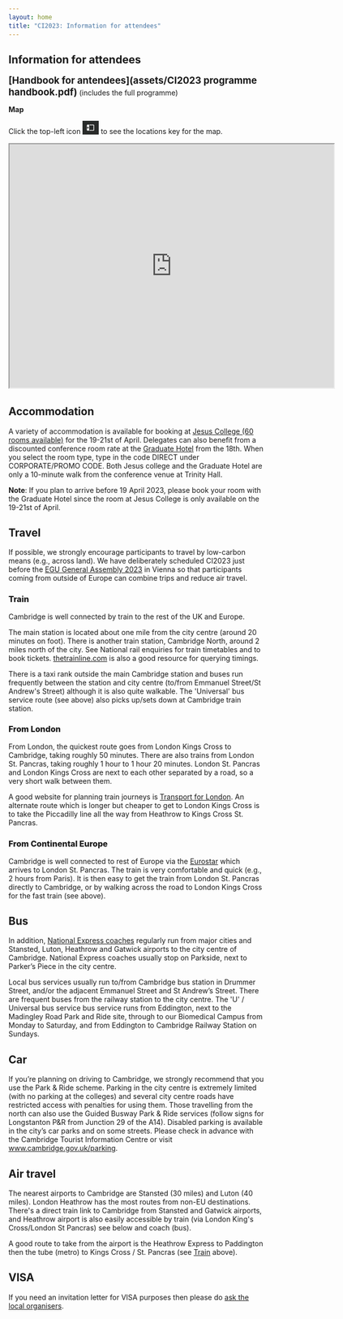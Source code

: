 ```yaml
---
layout: home
title: "CI2023: Information for attendees"
---
```


<style>
  h3 {
    font-size: 12pt;
    font-weight: 800;
  }

#explain img {
  width: 32px;
}
 </style>

## Information for attendees

<span style='font-size:14pt;'>__[Handbook for antendees](assets/CI2023 programme handbook.pdf)__</span> (includes the full programme)

__Map__

<p id='explain'>
Click the top-left icon <img src="assets/images/key-icon.png" alt="Key icon" /> to see the locations key for the map.
</p>

<iframe src="https://www.google.com/maps/d/embed?mid=1cc1vp7NBe401YdnpKcpLBvdL1TZY70Q&ehbc=2E312F" width="640" height="480"></iframe>

<br />

## Accommodation

A variety of accommodation is available for booking at [Jesus College (60 rooms available)](https://www.universityrooms.com/en-GB/eventcode?ec=CICAPR23&vid=jesuscambridge) for the 19-21st of April.
Delegates can also benefit from a discounted conference room rate at the [Graduate Hotel](https://www.graduatehotels.com/cambridge/) from the 18th.
When you select the room type, type in the code DIRECT under CORPORATE/PROMO CODE. Both Jesus college and the Graduate Hotel are only a 10-minute
walk from the conference venue at Trinity Hall.

**Note**: If you plan to arrive before 19 April 2023, please book your room with the Graduate Hotel since the room at Jesus College is only available
on the 19-21st of April.

## Travel

If possible, we strongly encourage participants to travel by low-carbon means (e.g., across land). We have deliberately scheduled CI2023 just before the [EGU General Assembly 2023](https://egu23.eu/) in Vienna so that participants coming from outside of Europe can combine trips and reduce air travel.

### Train

Cambridge is well connected by train to the rest of the UK and Europe.

The main station is located about one mile from the city centre (around 20 minutes on foot). There is another train station, Cambridge North, around 2 miles north of the city. See National rail enquiries for train timetables and to book tickets. [thetrainline.com](http://thetrainline.com) is also a good resource for querying timings.

There is a taxi rank outside the main Cambridge station and buses run frequently between the station and city centre (to/from Emmanuel Street/St Andrew's Street) although it is also quite walkable. The 'Universal' bus service route (see above) also picks up/sets down at Cambridge train station.

### From London

From London, the quickest route goes from London Kings Cross to Cambridge, taking roughly 50 minutes. There are also trains from London St. Pancras, taking roughly 1 hour to 1 hour 20 minutes. London St. Pancras and London Kings Cross are next to each other separated by a road, so a very short walk between them.

A good website for planning train journeys is [Transport for London](https://tfl.gov.uk/plan-a-journey/). An alternate route which is longer but cheaper to get to London Kings Cross is to take the Piccadilly line all the way from Heathrow to Kings Cross St. Pancras.

### From Continental Europe

Cambridge is well connected to rest of Europe via the [Eurostar](https://www.eurostar.com/uk-en) which arrives to London St. Pancras. The train is very comfortable and quick (e.g., 2 hours from Paris). It is then easy to get the train from London St. Pancras directly to Cambridge, or by walking across the road to London Kings Cross for the fast train (see above).


## Bus

In addition, [National Express coaches](https://www.nationalexpress.com/en) regularly run from major cities and Stansted, Luton, Heathrow and Gatwick airports to the city centre of Cambridge. National Express coaches usually stop on Parkside, next to Parker’s Piece in the city centre.

Local bus services usually run to/from Cambridge bus station in Drummer Street, and/or the adjacent Emmanuel Street and St Andrew’s Street. There are frequent buses from the railway station to the city centre.
The 'U' / Universal bus service bus service runs from Eddington, next to the Madingley Road Park and Ride site, through to our Biomedical Campus from Monday to Saturday, and from Eddington to Cambridge Railway Station on Sundays.

## Car

If you’re planning on driving to Cambridge, we strongly recommend that you use the Park & Ride scheme. Parking in the city centre is extremely limited (with no parking at the colleges) and several city centre roads have restricted access with penalties for using them.
Those travelling from the north can also use the Guided Busway Park & Ride services (follow signs for Longstanton P&R from Junction 29 of the A14).
Disabled parking is available in the city’s car parks and on some streets. Please check in advance with the Cambridge Tourist Information Centre or visit www.cambridge.gov.uk/parking.

## Air travel

The nearest airports to Cambridge are Stansted (30 miles) and Luton (40 miles). London Heathrow has the most routes from non-EU destinations. There's a direct train link to Cambridge from Stansted and Gatwick airports, and Heathrow airport is also easily accessible by train (via London King's Cross/London St Pancras) see below and coach (bus).

A good route to take from the airport is the Heathrow Express to Paddington then the tube (metro) to Kings Cross / St. Pancras
(see [Train](#Train) above).

## VISA

If you need an invitation letter for VISA purposes then please do [ask the local organisers](mailto:iccs@maths.cam.ac.uk).
